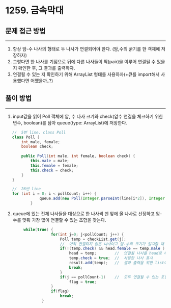 # 1259. 금속막대

## 문제 접근 방법
------------------------------
1. 항상 암-수 나사의 형태로 두 나사가 연결되어야 한다. (암,수의 굵기를 한 객체에 저장하자)
2. 그렇다면 한 나사를 기점으로 뒤에 다른 나사들이 짝(pair)을 이루어 연결될 수 있을 지 확인한 후, 그 결과를 출력하자. 
3. 연결될 수 있는 지 확인하기 위해 ArrayList 형태를 사용하자(+큐를 import해서 사용했다면 어땠을까..?)


## 풀이 방법
------------------------------
1. input값을 읽어 Poll 객체에 암, 수 나사 크기와 check(암수 연결을 체크하기 위한 변수, boolean)를 담아 queue(type: ArrayList)에 저장한다. 
 ```java
    //  5번 line. class Poll
    class Poll {
        int male, female;
        boolean check;
        
        public Poll(int male, int female, boolean check) {
            this.male = male;
            this.female = female;
            this.check = check;
	    }
    }

    //  26번 line
    for (int i = 0; i < pollCount; i++) {
				queue.add(new Poll(Integer.parseInt(line[i*2]), Integer.parseInt(line[i*2+1]), false));
			}	

 ```
 2. queue에 있는 전체 나사들을 대상으로 한 나사씩 맨 앞에 올 나사로 선정하고 암-수를 맞춰 가장 많이 연결할 수 있는 조합을 찾는다. 
```java
        while(true) {
					for(int j=0; j<pollCount; j++) {
						Poll temp = checkList.get(j);
                        //  아직 연결되지 않은 나사이고 암-수의 크기가 일치할 때 
						if(!(temp.check) && head.female == temp.male ) {
							head = temp;        //  연결될 나사를 head로 바꿔주고
							temp.check = true;  //  사용한 나사 표시 
							result.add(temp);   //  결과 출력을 위한 list에 추가한다. 
							break;
						}
						if(j == pollCount-1)    //  모두 연결될 수 있는 조합이 발생하면 while문을 빠져나가 결과 출력
							flag = true;
					}					
					if(flag)
						break;
				}

```
